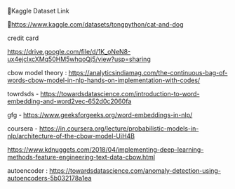 📍Kaggle Dataset Link

🔗https://www.kaggle.com/datasets/tongpython/cat-and-dog

credit card

https://drive.google.com/file/d/1K_oNeN8-ux4ejclxcXMq50HM5whqoQj5/view?usp=sharing

cbow model theory :
https://analyticsindiamag.com/the-continuous-bag-of-words-cbow-model-in-nlp-hands-on-implementation-with-codes/

towrdsds - https://towardsdatascience.com/introduction-to-word-embedding-and-word2vec-652d0c2060fa

gfg - https://www.geeksforgeeks.org/word-embeddings-in-nlp/

coursera - https://in.coursera.org/lecture/probabilistic-models-in-nlp/architecture-of-the-cbow-model-UiH4B

https://www.kdnuggets.com/2018/04/implementing-deep-learning-methods-feature-engineering-text-data-cbow.html


autoencoder : https://towardsdatascience.com/anomaly-detection-using-autoencoders-5b032178a1ea
